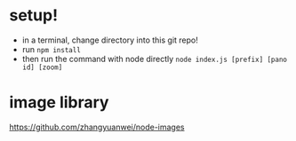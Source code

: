 # setup!
- in a terminal, change directory into this git repo!
- run `npm install`
- then run the command with node directly `node index.js [prefix] [pano id] [zoom]`


# image library
https://github.com/zhangyuanwei/node-images